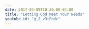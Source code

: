 ```yaml
---
date: 2017-04-09T10:30:00-04:00
title: "Letting God Meet Your Needs"
youtube_id: "g_2_v3tPndc"
---
```


